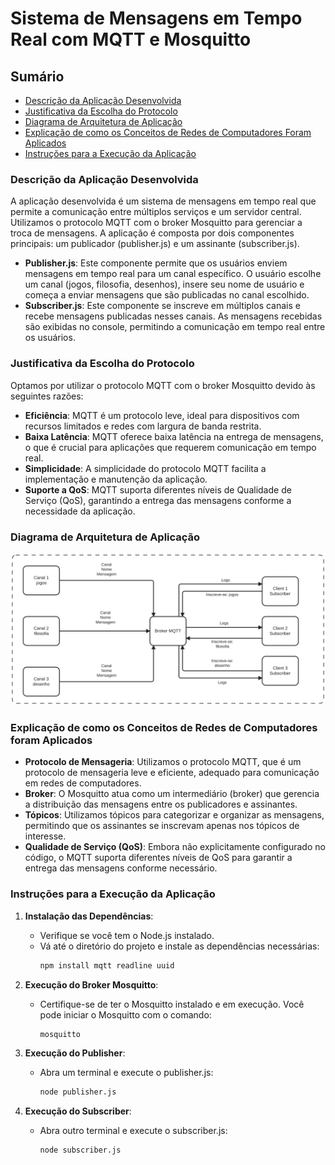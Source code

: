 # Sistema de Mensagens em Tempo Real com MQTT e Mosquitto

## Sumário
- [Descrição da Aplicação Desenvolvida](#descrição-da-aplicação-desenvolvida)
- [Justificativa da Escolha do Protocolo](#justificativa-da-escolha-do-protocolo)
- [Diagrama de Arquitetura de Aplicação](#diagrama-de-arquitetura-de-aplicação)
- [Explicação de como os Conceitos de Redes de Computadores Foram Aplicados](#explicação-de-como-os-conceitos-de-redes-de-computadores-foram-aplicados)
- [Instruções para a Execução da Aplicação](#instruções-para-a-execução-da-aplicação)

### Descrição da Aplicação Desenvolvida

A aplicação desenvolvida é um sistema de mensagens em tempo real que permite a comunicação entre múltiplos serviços e um servidor central. Utilizamos o protocolo MQTT com o broker Mosquitto para gerenciar a troca de mensagens. A aplicação é composta por dois componentes principais: um publicador (publisher.js) e um assinante (subscriber.js).

- **Publisher.js**: Este componente permite que os usuários enviem mensagens em tempo real para um canal específico. O usuário escolhe um canal (jogos, filosofia, desenhos), insere seu nome de usuário e começa a enviar mensagens que são publicadas no canal escolhido.
- **Subscriber.js**: Este componente se inscreve em múltiplos canais e recebe mensagens publicadas nesses canais. As mensagens recebidas são exibidas no console, permitindo a comunicação em tempo real entre os usuários.

### Justificativa da Escolha do Protocolo

Optamos por utilizar o protocolo MQTT com o broker Mosquitto devido às seguintes razões:

- **Eficiência**: MQTT é um protocolo leve, ideal para dispositivos com recursos limitados e redes com largura de banda restrita.
- **Baixa Latência**: MQTT oferece baixa latência na entrega de mensagens, o que é crucial para aplicações que requerem comunicação em tempo real.
- **Simplicidade**: A simplicidade do protocolo MQTT facilita a implementação e manutenção da aplicação.
- **Suporte a QoS**: MQTT suporta diferentes níveis de Qualidade de Serviço (QoS), garantindo a entrega das mensagens conforme a necessidade da aplicação.

### Diagrama de Arquitetura de Aplicação
![Diagrama Mosquitto](diagrama_mosquitto.svg)

### Explicação de como os Conceitos de Redes de Computadores foram Aplicados

- **Protocolo de Mensageria**: Utilizamos o protocolo MQTT, que é um protocolo de mensageria leve e eficiente, adequado para comunicação em redes de computadores.
- **Broker**: O Mosquitto atua como um intermediário (broker) que gerencia a distribuição das mensagens entre os publicadores e assinantes.
- **Tópicos**: Utilizamos tópicos para categorizar e organizar as mensagens, permitindo que os assinantes se inscrevam apenas nos tópicos de interesse.
- **Qualidade de Serviço (QoS)**: Embora não explicitamente configurado no código, o MQTT suporta diferentes níveis de QoS para garantir a entrega das mensagens conforme necessário.

### Instruções para a Execução da Aplicação

1. **Instalação das Dependências**:
   - Verifique se você tem o Node.js instalado.
   - Vá até o diretório do projeto e instale as dependências necessárias:
     ```sh
     npm install mqtt readline uuid
     ```

2. **Execução do Broker Mosquitto**:
   - Certifique-se de ter o Mosquitto instalado e em execução. Você pode iniciar o Mosquitto com o comando:
     ```sh
     mosquitto
     ```

3. **Execução do Publisher**:
   - Abra um terminal e execute o publisher.js:
     ```sh
     node publisher.js
     ```

4. **Execução do Subscriber**:
   - Abra outro terminal e execute o subscriber.js:
     ```sh
     node subscriber.js
     ```

